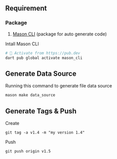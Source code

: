 ## Requirement
### Package
1. [Mason CLI](https://pub.dev/packages/mason_cli)  (package for auto generate code)

Intall Mason CLI
 ```bash
# 🎯 Activate from https://pub.dev
dart pub global activate mason_cli
 ```

## Generate Data Source 
Running this command to generate file data source
```bash
mason make data_source
```

## Generate Tags & Push
Create
```
git tag -a v1.4 -m "my version 1.4"
```
Push
```
git push origin v1.5
```